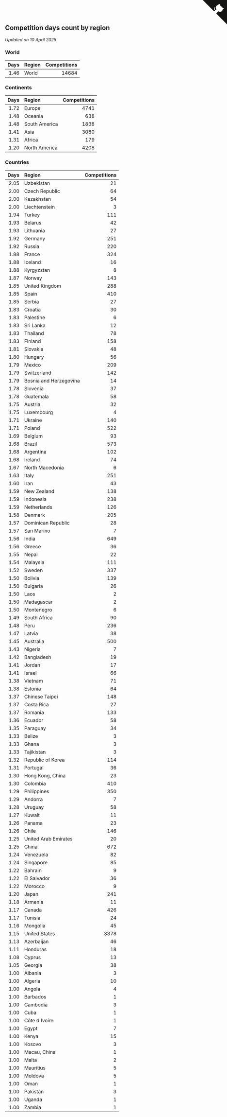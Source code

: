 ## Competition days count by region

*Updated on 10 April 2025*


### World

| Days | Region | Competitions |
| ---: | :--- | ---: |
| 1.46 | World | 14684 |

### Continents

| Days | Region | Competitions |
| ---: | :--- | ---: |
| 1.72 | Europe | 4741 |
| 1.48 | Oceania | 638 |
| 1.48 | South America | 1838 |
| 1.41 | Asia | 3080 |
| 1.31 | Africa | 179 |
| 1.20 | North America | 4208 |

### Countries

| Days | Region | Competitions |
| ---: | :--- | ---: |
| 2.05 | Uzbekistan | 21 |
| 2.00 | Czech Republic | 64 |
| 2.00 | Kazakhstan | 54 |
| 2.00 | Liechtenstein | 3 |
| 1.94 | Turkey | 111 |
| 1.93 | Belarus | 42 |
| 1.93 | Lithuania | 27 |
| 1.92 | Germany | 251 |
| 1.92 | Russia | 220 |
| 1.88 | France | 324 |
| 1.88 | Iceland | 16 |
| 1.88 | Kyrgyzstan | 8 |
| 1.87 | Norway | 143 |
| 1.85 | United Kingdom | 288 |
| 1.85 | Spain | 410 |
| 1.85 | Serbia | 27 |
| 1.83 | Croatia | 30 |
| 1.83 | Palestine | 6 |
| 1.83 | Sri Lanka | 12 |
| 1.83 | Thailand | 78 |
| 1.83 | Finland | 158 |
| 1.81 | Slovakia | 48 |
| 1.80 | Hungary | 56 |
| 1.79 | Mexico | 209 |
| 1.79 | Switzerland | 142 |
| 1.79 | Bosnia and Herzegovina | 14 |
| 1.78 | Slovenia | 37 |
| 1.78 | Guatemala | 58 |
| 1.75 | Austria | 32 |
| 1.75 | Luxembourg | 4 |
| 1.71 | Ukraine | 140 |
| 1.71 | Poland | 522 |
| 1.69 | Belgium | 93 |
| 1.68 | Brazil | 573 |
| 1.68 | Argentina | 102 |
| 1.68 | Ireland | 74 |
| 1.67 | North Macedonia | 6 |
| 1.63 | Italy | 251 |
| 1.60 | Iran | 43 |
| 1.59 | New Zealand | 138 |
| 1.59 | Indonesia | 238 |
| 1.59 | Netherlands | 126 |
| 1.58 | Denmark | 205 |
| 1.57 | Dominican Republic | 28 |
| 1.57 | San Marino | 7 |
| 1.56 | India | 649 |
| 1.56 | Greece | 36 |
| 1.55 | Nepal | 22 |
| 1.54 | Malaysia | 111 |
| 1.52 | Sweden | 337 |
| 1.50 | Bolivia | 139 |
| 1.50 | Bulgaria | 26 |
| 1.50 | Laos | 2 |
| 1.50 | Madagascar | 2 |
| 1.50 | Montenegro | 6 |
| 1.49 | South Africa | 90 |
| 1.48 | Peru | 236 |
| 1.47 | Latvia | 38 |
| 1.45 | Australia | 500 |
| 1.43 | Nigeria | 7 |
| 1.42 | Bangladesh | 19 |
| 1.41 | Jordan | 17 |
| 1.41 | Israel | 66 |
| 1.38 | Vietnam | 71 |
| 1.38 | Estonia | 64 |
| 1.37 | Chinese Taipei | 148 |
| 1.37 | Costa Rica | 27 |
| 1.37 | Romania | 133 |
| 1.36 | Ecuador | 58 |
| 1.35 | Paraguay | 34 |
| 1.33 | Belize | 3 |
| 1.33 | Ghana | 3 |
| 1.33 | Tajikistan | 3 |
| 1.32 | Republic of Korea | 114 |
| 1.31 | Portugal | 36 |
| 1.30 | Hong Kong, China | 23 |
| 1.30 | Colombia | 410 |
| 1.29 | Philippines | 350 |
| 1.29 | Andorra | 7 |
| 1.28 | Uruguay | 58 |
| 1.27 | Kuwait | 11 |
| 1.26 | Panama | 23 |
| 1.26 | Chile | 146 |
| 1.25 | United Arab Emirates | 20 |
| 1.25 | China | 672 |
| 1.24 | Venezuela | 82 |
| 1.24 | Singapore | 85 |
| 1.22 | Bahrain | 9 |
| 1.22 | El Salvador | 36 |
| 1.22 | Morocco | 9 |
| 1.20 | Japan | 241 |
| 1.18 | Armenia | 11 |
| 1.17 | Canada | 426 |
| 1.17 | Tunisia | 24 |
| 1.16 | Mongolia | 45 |
| 1.15 | United States | 3378 |
| 1.13 | Azerbaijan | 46 |
| 1.11 | Honduras | 18 |
| 1.08 | Cyprus | 13 |
| 1.05 | Georgia | 38 |
| 1.00 | Albania | 3 |
| 1.00 | Algeria | 10 |
| 1.00 | Angola | 4 |
| 1.00 | Barbados | 1 |
| 1.00 | Cambodia | 3 |
| 1.00 | Cuba | 1 |
| 1.00 | Côte d'Ivoire | 1 |
| 1.00 | Egypt | 7 |
| 1.00 | Kenya | 15 |
| 1.00 | Kosovo | 3 |
| 1.00 | Macau, China | 1 |
| 1.00 | Malta | 2 |
| 1.00 | Mauritius | 5 |
| 1.00 | Moldova | 5 |
| 1.00 | Oman | 1 |
| 1.00 | Pakistan | 3 |
| 1.00 | Uganda | 1 |
| 1.00 | Zambia | 1 |


<a href="https://github.com/jonatanklosko/wca_statistics" class="github-corner" aria-label="View source on Github"><svg width="80" height="80" viewBox="0 0 250 250" style="fill:#151513; color:#fff; position: absolute; top: 0; border: 0; right: 0;" aria-hidden="true"><path d="M0,0 L115,115 L130,115 L142,142 L250,250 L250,0 Z"></path><path d="M128.3,109.0 C113.8,99.7 119.0,89.6 119.0,89.6 C122.0,82.7 120.5,78.6 120.5,78.6 C119.2,72.0 123.4,76.3 123.4,76.3 C127.3,80.9 125.5,87.3 125.5,87.3 C122.9,97.6 130.6,101.9 134.4,103.2" fill="currentColor" style="transform-origin: 130px 106px;" class="octo-arm"></path><path d="M115.0,115.0 C114.9,115.1 118.7,116.5 119.8,115.4 L133.7,101.6 C136.9,99.2 139.9,98.4 142.2,98.6 C133.8,88.0 127.5,74.4 143.8,58.0 C148.5,53.4 154.0,51.2 159.7,51.0 C160.3,49.4 163.2,43.6 171.4,40.1 C171.4,40.1 176.1,42.5 178.8,56.2 C183.1,58.6 187.2,61.8 190.9,65.4 C194.5,69.0 197.7,73.2 200.1,77.6 C213.8,80.2 216.3,84.9 216.3,84.9 C212.7,93.1 206.9,96.0 205.4,96.6 C205.1,102.4 203.0,107.8 198.3,112.5 C181.9,128.9 168.3,122.5 157.7,114.1 C157.9,116.9 156.7,120.9 152.7,124.9 L141.0,136.5 C139.8,137.7 141.6,141.9 141.8,141.8 Z" fill="currentColor" class="octo-body"></path></svg></a><style>.github-corner:hover .octo-arm{animation:octocat-wave 560ms ease-in-out}@keyframes octocat-wave{0%,100%{transform:rotate(0)}20%,60%{transform:rotate(-25deg)}40%,80%{transform:rotate(10deg)}}@media (max-width:500px){.github-corner:hover .octo-arm{animation:none}.github-corner .octo-arm{animation:octocat-wave 560ms ease-in-out}}</style>
